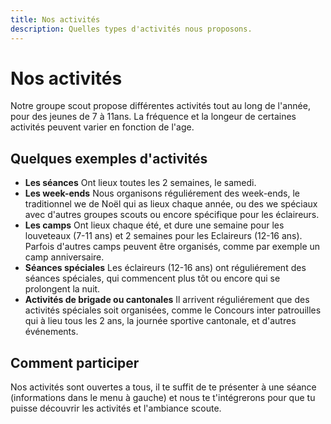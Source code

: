 ```yaml
---
title: Nos activités
description: Quelles types d'activités nous proposons.
---
```


# Nos activités

Notre groupe scout propose différentes activités tout au long de l'année, pour des jeunes de 7 à 11ans.
La fréquence et la longeur de certaines activités peuvent varier en fonction de l'age.

## Quelques exemples d'activités

* **Les séances** Ont lieux toutes les 2 semaines, le samedi.
* **Les week-ends** Nous organisons réguliérement des week-ends, le traditionnel we de Noël qui as lieux chaque année, ou des we spéciaux avec d'autres groupes scouts ou encore spécifique pour les éclaireurs.
* **Les camps** Ont lieux chaque été, et dure une semaine pour les louveteaux (7-11 ans) et 2 semaines pour les Eclaireurs (12-16 ans). Parfois d'autres camps peuvent être organisés, comme par exemple un camp anniversaire.
* **Séances spéciales** Les éclaireurs (12-16 ans) ont réguliérement des séances spéciales, qui commencent plus tôt ou encore qui se prolongent la nuit.
* **Activités de brigade ou cantonales** Il arrivent réguliérement que des activités spéciales soit organisées, comme le Concours inter patrouilles qui à lieu tous les 2 ans, la journée sportive cantonale, et d'autres événements.

## Comment participer

Nos activités sont ouvertes a tous, il te suffit de te présenter à une séance (informations dans le menu à gauche) et nous te t'intégrerons pour que tu puisse découvrir les activités et l'ambiance scoute.
